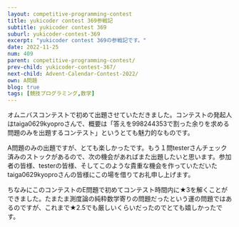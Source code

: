 ```yaml
---
layout: competitive-programming-contest
title: yukicoder contest 369参戦記
subtitle: yukicoder contest 369
suburl: yukicoder-contest-369
excerpt: "yukicoder contest 369の参戦記です。"
date: 2022-11-25
num: 409
parent: competitive-programming-contest/
prev-child: yukicoder-contest-367/
next-child: Advent-Calendar-Contest-2022/
own: A問題
blog: true
tags: [競技プログラミング,数学]
---
```


オムニバスコンテストで初めて出題させていただきました。コンテストの発起人はtaiga0629kyoproさんで、概要は「答えを$998244353$で割った余りを求める問題のみを出題するコンテスト」というとても魅力的なものです。

A問題のみの出題ですが、とても楽しかったです。もう１問testerさんチェック済みのストックがあるので、次の機会があればまた出題したいと思います。参加者の皆様、testerの皆様、そしてこのような貴重な機会を作っていただいたtaiga0629kyoproさんの皆様にこの場を借りてお礼申し上げます。

ちなみにこのコンテストのE問題で初めてコンテスト時間内に★3を解くことができました。たまたま測度論の純粋数学寄りの問題だったという運の問題ではあるのですが、これまで★2.5でも厳しいくらいだったのでとても嬉しかったです。

